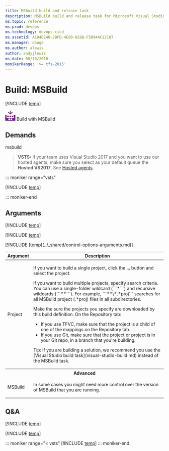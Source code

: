 ```yaml
---
title: MSBuild build and release task
description: MSBuild build and release task for Microsoft Visual Studio Team Services (VSTS) and Microsoft Team Foundation Server (TFS)
ms.topic: reference
ms.prod: devops
ms.technology: devops-cicd
ms.assetid: A104BE40-2BFD-4E80-828B-F50944C12107
ms.manager: douge
ms.author: alewis
author: andyjlewis
ms.date: 08/10/2016
monikerRange: '>= tfs-2015'
---
```



# Build: MSBuild

[!INCLUDE [temp](../../_shared/version-tfs-2015-rtm.md)]

![](_img/msbuild.png) Build with MSBuild

## Demands

msbuild

> **VSTS:** If your team uses Visual Studio 2017 and you want to use our hosted agents, make sure you select as your default queue the **Hosted VS2017**. See [Hosted agents](../../agents/hosted.md).

::: moniker range="vsts"

[!INCLUDE [temp](../_shared/yaml/MSBuildV1.1.md)]

::: moniker-end

## Arguments

<table>
<thead>
<tr>
<th>Argument</th>
<th>Description</th>
</tr>
</thead>

<tr>
<td>Project</td>
<td>
<p>If you want to build a single project, click the <strong>...</strong> button and select the project.</p>
<p>If you want to build multiple projects, specify search criteria. You can use a single-folder wildcard (```*```) and recursive wildcards (```**```). For example, ```**\*.*proj``` searches for all MSBuild project (.&#42;proj) files in all subdirectories.</p>
<p>Make the sure the projects you specify are downloaded by this build definition. On the Repository tab:</p>
<ul>
<li>
If you use TFVC, make sure that the  project is a child of one of the mappings on the Repository tab.
</li>
<li>If you use Git, make sure that the project or project is in your Git repo, in a branch that you're building.</li>
</ul>
<p>Tip: If you are building a solution, we recommend you use the [Visual Studio build task](visual-studio-build.md) instead of the MSBuild task.</p>
</td>
</tr>

[!INCLUDE [temp](../_shared/msbuild_args.md)]

<tr>
<th style="text-align: center" colspan="2">Advanced</th>
</tr>

[!INCLUDE [temp](../_shared/msbuild_record_project_details_arg.md)]

<tr>
<td>MSBuild</td>
<td>
<p>In some cases you might need more control over the version of MSBuild that you are running.</p>

</td>
</tr>
[!INCLUDE [temp](../_shared/control-options-arguments.md)]
</table>

## Q&A
<!-- BEGINSECTION class="md-qanda" -->

[!INCLUDE [temp](../_shared/msbuild_qa.md)]

[!INCLUDE [temp](../../_shared/qa-agents.md)]

::: moniker range="< vsts"
[!INCLUDE [temp](../../_shared/qa-versions.md)]
::: moniker-end

<!-- ENDSECTION -->
